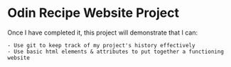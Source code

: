# Odin Recipe Website Project

Once I have completed it, this project will demonstrate that I can:

    - Use git to keep track of my project's history effectively
    - Use basic html elements & attributes to put together a functioning website